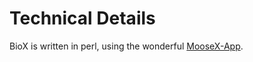 # Technical Details

BioX is written in perl, using the wonderful [MooseX-App](https://metacpan.org/release/MooseX-App).


